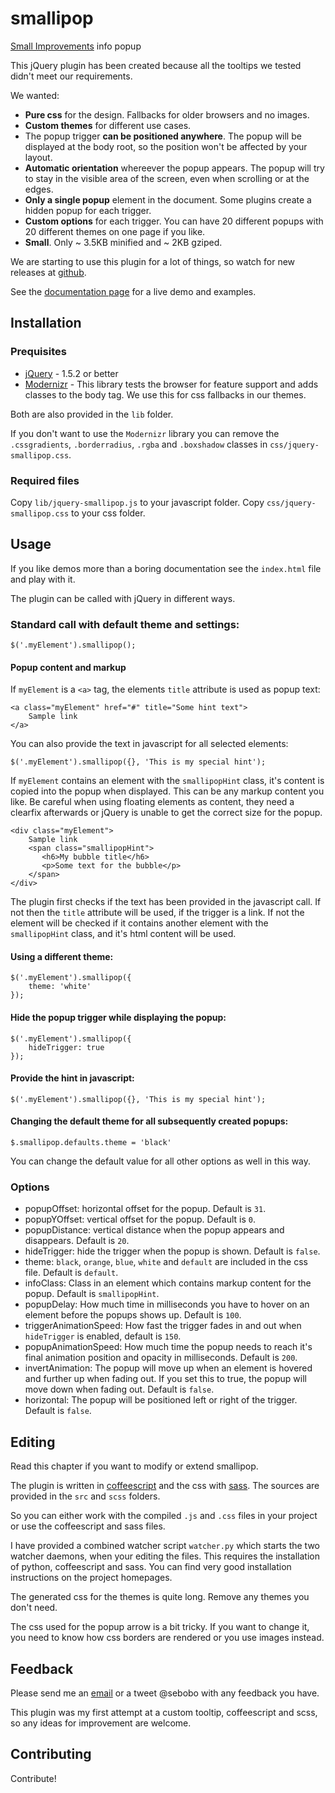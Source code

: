 smallipop
=============

[Small Improvements](http://www.small-improvements.com) info popup

This jQuery plugin has been created because all the tooltips we tested didn't meet our requirements.

We wanted: 

 * **Pure css** for the design. Fallbacks for older browsers and no images.
 * **Custom themes** for different use cases. 
 * The popup trigger **can be positioned anywhere**. The popup will be displayed at the body root, so the position won't be affected by your layout.
 * **Automatic orientation** whereever the popup appears. The popup will try to stay in the visible area of the screen, even when scrolling or at the edges.
 * **Only a single popup** element in the document. Some plugins create a hidden popup for each trigger.
 * **Custom options** for each trigger. You can have 20 different popups with 20 different themes on one page if you like.
 * **Small**. Only ~ 3.5KB minified and ~ 2KB gziped.
 
We are starting to use this plugin for a lot of things, so watch for new releases at [github](https://github.com/Sebobo/jquery.smallipop).

See the [documentation page](http://sebobo.github.com/jquery.smallipop/) for a live demo and examples.


Installation
------------

### Prequisites

 * [jQuery](http://www.jquery.com) - 1.5.2 or better
 * [Modernizr](http://www.modernizr.com) - This library tests the browser for feature support and adds classes to the body tag. We use this for css fallbacks in our themes.
 
Both are also provided in the `lib` folder. 

If you don't want to use the `Modernizr` library you can remove the `.cssgradients`, `.borderradius`, `.rgba` and `.boxshadow` classes in `css/jquery-smallipop.css`.

### Required files

Copy `lib/jquery-smallipop.js` to your javascript folder.
Copy `css/jquery-smallipop.css` to your css folder.


Usage
-----

If you like demos more than a boring documentation see the `index.html` file and play with it.

The plugin can be called with jQuery in different ways.
    
### Standard call with default theme and settings:

    $('.myElement').smallipop();

#### Popup content and markup

If `myElement` is a `<a>` tag, the elements `title` attribute is used as popup text:

    <a class="myElement" href="#" title="Some hint text">
        Sample link
    </a>
        
You can also provide the text in javascript for all selected elements:

    $('.myElement').smallipop({}, 'This is my special hint');

If `myElement` contains an element with the `smallipopHint` class, it's content is copied into the popup when displayed.
This can be any markup content you like. Be careful when using floating elements as content, 
they need a clearfix afterwards or jQuery is unable to get the correct size for the popup.

    <div class="myElement">
        Sample link
        <span class="smallipopHint">
           <h6>My bubble title</h6>
           <p>Some text for the bubble</p>
        </span>
    </div>
    
The plugin first checks if the text has been provided in the javascript call. 
If not then the `title` attribute will be used, if the trigger is a link.
If not the element will be checked if it contains another element with the `smallipopHint` class, and it's html content will be used.
    
#### Using a different theme:

    $('.myElement').smallipop({ 
        theme: 'white' 
    });
    
#### Hide the popup trigger while displaying the popup:

    $('.myElement').smallipop({ 
        hideTrigger: true 
    });
    
#### Provide the hint in javascript:

    $('.myElement').smallipop({}, 'This is my special hint');
    
#### Changing the default theme for all subsequently created popups:

    $.smallipop.defaults.theme = 'black'
    
You can change the default value for all other options as well in this way.


### Options

 * popupOffset: horizontal offset for the popup. Default is `31`.
 * popupYOffset: vertical offset for the popup. Default is `0`.
 * popupDistance: vertical distance when the popup appears and disappears. Default is `20`.
 * hideTrigger: hide the trigger when the popup is shown. Default is `false`.
 * theme: `black`, `orange`, `blue`, `white` and `default` are included in the css file. Default is `default`.
 * infoClass: Class in an element which contains markup content for the popup. Default is `smallipopHint`.
 * popupDelay: How much time in milliseconds you have to hover on an element before the popups shows up. Default is `100`.
 * triggerAnimationSpeed: How fast the trigger fades in and out when `hideTrigger` is enabled, default is `150`.
 * popupAnimationSpeed: How much time the popup needs to reach it's final animation position and opacity in milliseconds. Default is `200`.
 * invertAnimation: The popup will move up when an element is hovered and further up when fading out. If you set this to true, the popup will move down when fading out. Default is `false`.
 * horizontal: The popup will be positioned left or right of the trigger. Default is `false`.

Editing
-------

Read this chapter if you want to modify or extend smallipop.

The plugin is written in [coffeescript](http://jashkenas.github.com/coffee-script/) and the css with [sass](http://sass-lang.com/).
The sources are provided in the `src` and `scss` folders.  

So you can either work with the compiled `.js` and `.css` files in your project or use the coffeescript and sass files.

I have provided a combined watcher script `watcher.py` which starts the two watcher daemons, when your editing the files.
This requires the installation of python, coffeescript and sass. You can find very good installation instructions on the project homepages.

The generated css for the themes is quite long. Remove any themes you don't need.

The css used for the popup arrow is a bit tricky. If you want to change it, you need to know how css borders are rendered or you use images instead.


Feedback
--------

Please send me an [email](sebastian@small-improvements.com) or a tweet @sebobo with any feedback you have.

This plugin was my first attempt at a custom tooltip, coffeescript and scss, so any ideas for improvement are welcome.


Contributing
------------

Contribute!
